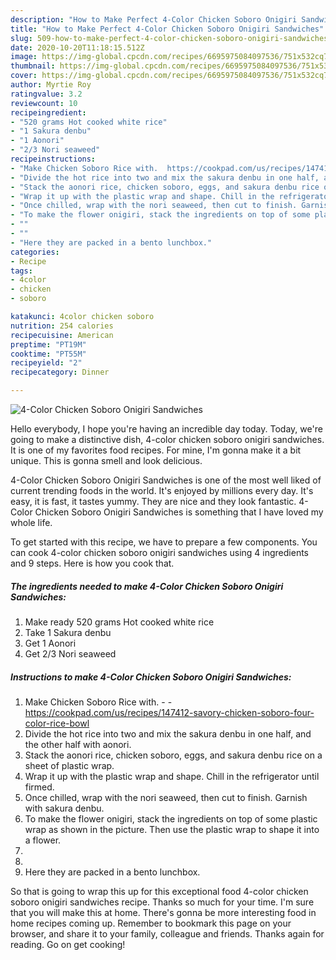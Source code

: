 ```yaml
---
description: "How to Make Perfect 4-Color Chicken Soboro Onigiri Sandwiches"
title: "How to Make Perfect 4-Color Chicken Soboro Onigiri Sandwiches"
slug: 509-how-to-make-perfect-4-color-chicken-soboro-onigiri-sandwiches
date: 2020-10-20T11:18:15.512Z
image: https://img-global.cpcdn.com/recipes/6695975084097536/751x532cq70/4-color-chicken-soboro-onigiri-sandwiches-recipe-main-photo.jpg
thumbnail: https://img-global.cpcdn.com/recipes/6695975084097536/751x532cq70/4-color-chicken-soboro-onigiri-sandwiches-recipe-main-photo.jpg
cover: https://img-global.cpcdn.com/recipes/6695975084097536/751x532cq70/4-color-chicken-soboro-onigiri-sandwiches-recipe-main-photo.jpg
author: Myrtie Roy
ratingvalue: 3.2
reviewcount: 10
recipeingredient:
- "520 grams Hot cooked white rice"
- "1 Sakura denbu"
- "1 Aonori"
- "2/3 Nori seaweed"
recipeinstructions:
- "Make Chicken Soboro Rice with.  https://cookpad.com/us/recipes/147412-savory-chicken-soboro-four-color-rice-bowl"
- "Divide the hot rice into two and mix the sakura denbu in one half, and the other half with aonori."
- "Stack the aonori rice, chicken soboro, eggs, and sakura denbu rice on a sheet of plastic wrap."
- "Wrap it up with the plastic wrap and shape. Chill in the refrigerator until firmed."
- "Once chilled, wrap with the nori seaweed, then cut to finish. Garnish with sakura denbu."
- "To make the flower onigiri, stack the ingredients on top of some plastic wrap as shown in the picture. Then use the plastic wrap to shape it into a flower."
- ""
- ""
- "Here they are packed in a bento lunchbox."
categories:
- Recipe
tags:
- 4color
- chicken
- soboro

katakunci: 4color chicken soboro 
nutrition: 254 calories
recipecuisine: American
preptime: "PT19M"
cooktime: "PT55M"
recipeyield: "2"
recipecategory: Dinner

---
```



![4-Color Chicken Soboro Onigiri Sandwiches](https://img-global.cpcdn.com/recipes/6695975084097536/751x532cq70/4-color-chicken-soboro-onigiri-sandwiches-recipe-main-photo.jpg)

Hello everybody, I hope you're having an incredible day today. Today, we're going to make a distinctive dish, 4-color chicken soboro onigiri sandwiches. It is one of my favorites food recipes. For mine, I'm gonna make it a bit unique. This is gonna smell and look delicious.



4-Color Chicken Soboro Onigiri Sandwiches is one of the most well liked of current trending foods in the world. It's enjoyed by millions every day. It's easy, it is fast, it tastes yummy. They are nice and they look fantastic. 4-Color Chicken Soboro Onigiri Sandwiches is something that I have loved my whole life.


To get started with this recipe, we have to prepare a few components. You can cook 4-color chicken soboro onigiri sandwiches using 4 ingredients and 9 steps. Here is how you cook that.

<!--inarticleads1-->

##### The ingredients needed to make 4-Color Chicken Soboro Onigiri Sandwiches:

1. Make ready 520 grams Hot cooked white rice
1. Take 1 Sakura denbu
1. Get 1 Aonori
1. Get 2/3 Nori seaweed




<!--inarticleads2-->

##### Instructions to make 4-Color Chicken Soboro Onigiri Sandwiches:

1. Make Chicken Soboro Rice with. -  - https://cookpad.com/us/recipes/147412-savory-chicken-soboro-four-color-rice-bowl
1. Divide the hot rice into two and mix the sakura denbu in one half, and the other half with aonori.
1. Stack the aonori rice, chicken soboro, eggs, and sakura denbu rice on a sheet of plastic wrap.
1. Wrap it up with the plastic wrap and shape. Chill in the refrigerator until firmed.
1. Once chilled, wrap with the nori seaweed, then cut to finish. Garnish with sakura denbu.
1. To make the flower onigiri, stack the ingredients on top of some plastic wrap as shown in the picture. Then use the plastic wrap to shape it into a flower.
1. 
1. 
1. Here they are packed in a bento lunchbox.




So that is going to wrap this up for this exceptional food 4-color chicken soboro onigiri sandwiches recipe. Thanks so much for your time. I'm sure that you will make this at home. There's gonna be more interesting food in home recipes coming up. Remember to bookmark this page on your browser, and share it to your family, colleague and friends. Thanks again for reading. Go on get cooking!
